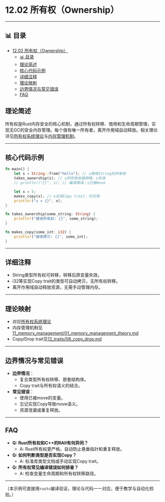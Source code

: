 ﻿# 12.02 所有权（Ownership）

---


## 📊 目录

- [12.02 所有权（Ownership）](#1202-所有权ownership)
  - [📊 目录](#-目录)
  - [理论简述](#理论简述)
  - [核心代码示例](#核心代码示例)
  - [详细注释](#详细注释)
  - [理论映射](#理论映射)
  - [边界情况与常见错误](#边界情况与常见错误)
  - [FAQ](#faq)


## 理论简述

所有权是Rust内存安全的核心机制，通过所有权转移、借用和生命周期管理，实现无GC的安全内存管理。每个值有唯一所有者，离开作用域自动释放。相关理论详见[所有权系统理论](../../01_ownership_borrowing/01_formal_ownership_system.md)与[内存管理机制](../../11_memory_management/01_memory_management_theory.md)。

---

## 核心代码示例

```rust
fn main() {
    let s = String::from("hello"); // s拥有String的所有权
    takes_ownership(s); // s的所有权被转移，s失效
    // println!("{}", s); // 编译错误：s已被move

    let x = 5;
    makes_copy(x); // x实现Copy trait，仍可用
    println!("x = {}", x);
}

fn takes_ownership(some_string: String) {
    println!("接收所有权: {}", some_string);
}

fn makes_copy(some_int: i32) {
    println!("接收拷贝: {}", some_int);
}
```

---

## 详细注释

- String类型所有权可转移，转移后原变量失效。
- i32等实现Copy trait的类型可自动拷贝，无所有权转移。
- 离开作用域自动释放资源，无需手动管理内存。

---

## 理论映射

- 对应[所有权系统理论](../../01_ownership_borrowing/01_formal_ownership_system.md)
- 内存管理机制见[11_memory_management/01_memory_management_theory.md](../../11_memory_management/01_memory_management_theory.md)
- Copy/Drop trait见[12_traits/08_copy_drop.md](../../12_traits/08_copy_drop.md)

---

## 边界情况与常见错误

- **边界情况**：
  - 复合类型所有权转移、嵌套结构体。
  - Copy trait与所有权语义的结合。
- **常见错误**：
  - 使用已被move的变量。
  - 忘记实现Copy导致move语义。
  - 资源泄漏或重复释放。

---

## FAQ

- **Q: Rust所有权和C++的RAII有何异同？**
  - A: Rust所有权更严格，自动防止悬垂指针和重复释放。
- **Q: 如何判断类型是否实现Copy？**
  - A: 标准库类型文档或手动实现Copy trait。
- **Q: 所有权常见编译错误如何排查？**
  - A: 检查变量生命周期和所有权转移路径。

---

（本示例可直接用`rustc`编译验证，理论与代码一一对应，便于教学与自动化校验。）

